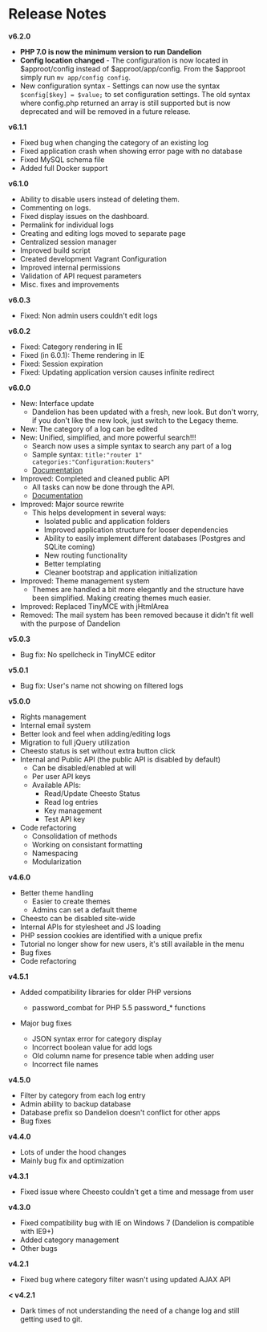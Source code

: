 Release Notes
=============

**v6.2.0**

- **PHP 7.0 is now the minimum version to run Dandelion**
- **Config location changed** - The configuration is now located in $approot/config instead of $approot/app/config. From the $approot simply run `mv app/config config`.
- New configuration syntax - Settings can now use the syntax `$config[$key] = $value;` to set configuration settings. The old syntax where config.php returned an array is still supported but is now deprecated and will be removed in a future release.

**v6.1.1**

- Fixed bug when changing the category of an existing log
- Fixed application crash when showing error page with no database
- Fixed MySQL schema file
- Added full Docker support

**v6.1.0**

- Ability to disable users instead of deleting them.
- Commenting on logs.
- Fixed display issues on the dashboard.
- Permalink for individual logs
- Creating and editing logs moved to separate page
- Centralized session manager
- Improved build script
- Created development Vagrant Configuration
- Improved internal permissions
- Validation of API request parameters
- Misc. fixes and improvements

**v6.0.3**

- Fixed: Non admin users couldn't edit logs

**v6.0.2**

- Fixed: Category rendering in IE
- Fixed (in 6.0.1): Theme rendering in IE
- Fixed: Session expiration
- Fixed: Updating application version causes infinite redirect

**v6.0.0**

- New: Interface update
    * Dandelion has been updated with a fresh, new look. But don't worry, if you don't like the new look, just switch to the Legacy theme.
- New: The category of a log can be edited
- New: Unified, simplified, and more powerful search!!!
    * Search now uses a simple syntax to search any part of a log
    * Sample syntax: ```title:"router 1" categories:"Configuration:Routers"```
    * [Documentation](http://blog.onesimussystems.com/dandelion/search)
- Improved: Completed and cleaned public API
    * All tasks can now be done through the API.
    * [Documentation](http://blog.onesimussystems.com/dandelion/api)
- Improved: Major source rewrite
    * This helps development in several ways:
        * Isolated public and application folders
        * Improved application structure for looser dependencies
        * Ability to easily implement different databases (Postgres and SQLite coming)
        * New routing functionality
        * Better templating
        * Cleaner bootstrap and application initialization
- Improved: Theme management system
    * Themes are handled a bit more elegantly and the structure have been simplified. Making creating themes much easier.
- Improved: Replaced TinyMCE with jHtmlArea
- Removed: The mail system has been removed because it didn't fit well with the purpose of Dandelion

**v5.0.3**

- Bug fix: No spellcheck in TinyMCE editor

**v5.0.1**

- Bug fix: User's name not showing on filtered logs

**v5.0.0**

- Rights management
- Internal email system
- Better look and feel when adding/editing logs
- Migration to full jQuery utilization
- Cheesto status is set without extra button click
- Internal and Public API (the public API is disabled by default)
    * Can be disabled/enabled at will
    * Per user API keys
    * Available APIs:
        - Read/Update Cheesto Status
        - Read log entries
        - Key management
        - Test API key
- Code refactoring
    * Consolidation of methods
    * Working on consistant formatting
    * Namespacing
    * Modularization

**v4.6.0**

- Better theme handling
    * Easier to create themes
    * Admins can set a default theme
- Cheesto can be disabled site-wide
- Internal APIs for stylesheet and JS loading
- PHP session cookies are identified with a unique prefix
- Tutorial no longer show for new users, it's still available in the menu
- Bug fixes
- Code refactoring

**v4.5.1**

- Added compatibility libraries for older PHP versions
    * password_combat for PHP 5.5 password_* functions

- Major bug fixes
    * JSON syntax error for category display
    * Incorrect boolean value for add logs
    * Old column name for presence table when adding user
    * Incorrect file names

**v4.5.0**

- Filter by category from each log entry
- Admin ability to backup database
- Database prefix so Dandelion doesn't conflict for other apps
- Bug fixes

**v4.4.0**

- Lots of under the hood changes
- Mainly bug fix and optimization

**v4.3.1**

- Fixed issue where Cheesto couldn't get a time and message from user

**v4.3.0**

- Fixed compatibility bug with IE on Windows 7 (Dandelion is compatible with IE9+)
- Added category management
- Other bugs

**v4.2.1**

- Fixed bug where category filter wasn't using updated AJAX API

**< v4.2.1**

- Dark times of not understanding the need of a change log and still getting used to git.
